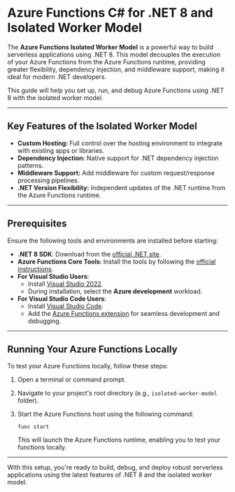 # Azure Functions C# for .NET 8 and Isolated Worker Model

The **Azure Functions Isolated Worker Model** is a powerful way to build serverless applications using .NET 8. This model decouples the execution of your Azure Functions from the Azure Functions runtime, providing greater flexibility, dependency injection, and middleware support, making it ideal for modern .NET developers.

This guide will help you set up, run, and debug Azure Functions using .NET 8 with the isolated worker model.

---

## Key Features of the Isolated Worker Model

- **Custom Hosting:** Full control over the hosting environment to integrate with existing apps or libraries.
- **Dependency Injection:** Native support for .NET dependency injection patterns.
- **Middleware Support:** Add middleware for custom request/response processing pipelines.
- **.NET Version Flexibility:** Independent updates of the .NET runtime from the Azure Functions runtime.

---

## Prerequisites

Ensure the following tools and environments are installed before starting:

- **.NET 8 SDK**: Download from the [official .NET site](https://dotnet.microsoft.com/download/dotnet/8.0).
- **Azure Functions Core Tools**: Install the tools by following the [official instructions](https://learn.microsoft.com/azure/azure-functions/functions-run-local?pivots=programming-language-csharp#install-the-azure-functions-core-tools).
- **For Visual Studio Users**:
  - Install [Visual Studio 2022](https://visualstudio.microsoft.com/vs/).
  - During installation, select the **Azure development** workload.
- **For Visual Studio Code Users**:
  - Install [Visual Studio Code](https://code.visualstudio.com/).
  - Add the [Azure Functions extension](https://marketplace.visualstudio.com/items?itemName=ms-azuretools.vscode-azurefunctions) for seamless development and debugging.

---


## Running Your Azure Functions Locally

To test your Azure Functions locally, follow these steps:

1. Open a terminal or command prompt.
2. Navigate to your project's root directory (e.g., `isolated-worker-model` folder).
3. Start the Azure Functions host using the following command:

    ```shell
    func start
    ```

   This will launch the Azure Functions runtime, enabling you to test your functions locally.

---

With this setup, you're ready to build, debug, and deploy robust serverless applications using the latest features of .NET 8 and the isolated worker model.